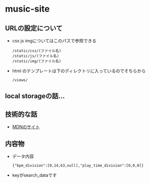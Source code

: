 # music-site
## URLの設定について
* css js imgについてはこのパスで参照できる
    ```
    /static/css/(ファイル名)
    /static/js/(ファイル名)
    /static/img/(ファイル名)
    ```

* html のテンプレートは下のディレクトリに入っているのでそちらから
    ```
    /views/
    ```

## local storageの話...
## 技術的な話
* [MDNのサイト](https://developer.mozilla.org/ja/docs/Web/API/Window/localStorage)
## 内容物
* データ内容
    ```
    {"bpm_division":[0,14,63,null],"play_time_division":[0,0,0]}
    ```
* keyがsearch_dataです